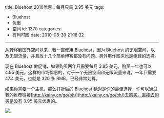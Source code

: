 title: Bluehost 2010优惠：每月只需 3.95 美元
tags:
  - Bluehost
  - 优惠
  - 空间
id: 1370
categories:
  - 有利可图
date: 2010-08-30 21:18:32
---

从转移到国外空间以来，我一直使用 [Bluehost](http://kainy.cn/2010/04/%e6%8e%a8%e8%8d%90%e4%b8%80%e6%ac%be%e7%9f%a5%e5%90%8d%e7%9a%84%e5%9b%bd%e5%a4%96%e4%b8%bb%e6%9c%babluehost/)，因为 Bluehost 的无限空间，以及无限流量，并且放十几个简单博客都没有问题。另外用作图床也是绝佳的选择。

现在 Bluehost 做促销，如果购买两年只需要每月 3.95 美元，购买一年也可以 4.95 美元，这样的市场优惠的，对于一个无限空间和无限流量来说，一年只需要 47.4 美元，也就是 320 多 RMB，已经非常划算。

如果你需要一个主机，那么打折后的 Bluehost 绝对是你的最佳选择，你可以通过我的推荐链接[http://kainy.cn/go/bh/](http://kainy.cn/go/bh/)去购买。直接去购买是没有 3.95 美元优惠的。

![](http://a.kainy.cn/201008/Bluehost2010.png).